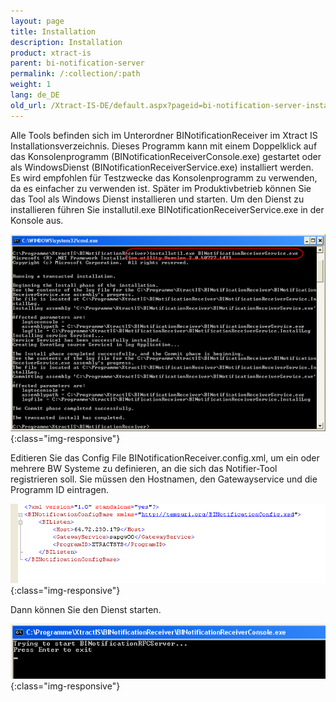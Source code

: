 ```yaml
---
layout: page
title: Installation
description: Installation
product: xtract-is
parent: bi-notification-server
permalink: /:collection/:path
weight: 1
lang: de_DE
old_url: /Xtract-IS-DE/default.aspx?pageid=bi-notification-server-installation
---
```


Alle Tools befinden sich im Unterordner BINotificationReceiver im Xtract IS Installationsverzeichnis. Dieses Programm kann mit einem Doppelklick auf das Konsolenprogramm (BINotificationReceiverConsole.exe) gestartet oder als WindowsDienst (BINotificationReceiverService.exe) installiert werden. Es wird empfohlen für Testzwecke das Konsolenprogramm zu verwenden, da es einfacher zu verwenden ist. Später im Produktivbetrieb können Sie das Tool als Windows Dienst installieren und starten. Um den Dienst zu installieren führen Sie installutil.exe BINotificationReceiverService.exe in der Konsole aus.


![Notification-Server-Install-01](/img/content/Notification-Server-Install-01.png){:class="img-responsive"}

Editieren Sie das Config File BINotificationReceiver.config.xml, um ein oder mehrere BW Systeme zu definieren, an die sich das Notifier-Tool registrieren soll. Sie müssen den Hostnamen, den Gatewayservice und die Programm ID eintragen.

![Notification-Server-Install-02](/img/content/Notification-Server-Install-02.png){:class="img-responsive"}

Dann können Sie den Dienst starten.

![Notification-Server-Install-03](/img/content/Notification-Server-Install-03.png){:class="img-responsive"}